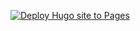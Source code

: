 [![Deploy Hugo site to Pages](https://github.com/tckb/tckb.github.io/actions/workflows/hugo.yaml/badge.svg)](https://github.com/tckb/tckb.github.io/actions/workflows/hugo.yaml)
